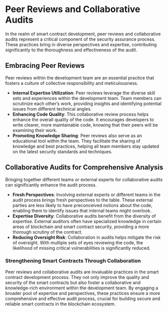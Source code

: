 # Peer Reviews and Collaborative Audits

In the realm of smart contract development, peer reviews and collaborative audits represent a critical component of the security assurance process. These practices bring in diverse perspectives and expertise, contributing significantly to the thoroughness and effectiveness of the audit.

## Embracing Peer Reviews

Peer reviews within the development team are an essential practice that fosters a culture of collective responsibility and meticulousness.

* **Internal Expertise Utilization**: Peer reviews leverage the diverse skill sets and experiences within the development team. Team members can scrutinize each other’s work, providing insights and identifying potential issues from different technical angles.
* **Enhancing Code Quality**: This collaborative review process helps enhance the overall quality of the code. It encourages developers to write clearer, more maintainable code, knowing that their peers will be examining their work.
* **Promoting Knowledge Sharing**: Peer reviews also serve as an educational tool within the team. They facilitate the sharing of knowledge and best practices, helping all team members stay updated on the latest security standards and techniques.

## Collaborative Audits for Comprehensive Analysis

Bringing together different teams or external experts for collaborative audits can significantly enhance the audit process.

* **Fresh Perspectives**: Involving external experts or different teams in the audit process brings fresh perspectives to the table. These external parties are less likely to have preconceived notions about the code, enabling them to identify issues that internal teams might overlook.
* **Expertise Diversity**: Collaborative audits benefit from the diversity of expertise. External auditors often have specialized knowledge in certain areas of blockchain and smart contract security, providing a more thorough scrutiny of the contract.
* **Reducing Oversight Risk**: Collaboration in audits helps mitigate the risk of oversight. With multiple sets of eyes reviewing the code, the likelihood of missing critical vulnerabilities is significantly reduced.

### Strengthening Smart Contracts Through Collaboration

Peer reviews and collaborative audits are invaluable practices in the smart contract development process. They not only improve the quality and security of the smart contracts but also foster a collaborative and knowledge-rich environment within the development team. By engaging a broader pool of expertise and perspectives, these practices ensure a more comprehensive and effective audit process, crucial for building secure and reliable smart contracts in the blockchain ecosystem.